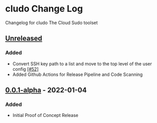 # cludo Change Log

Changelog for cludo The Cloud Sudo toolset

## [Unreleased]
### Added
- Convert SSH key path to a list and move to the top level of the user config [[#52]](https://github.com/superorbital/cludo/issues/52)
- Added Github Actions for Release Pipeline and Code Scanning

## [0.0.1-alpha] - 2022-01-04
### Added
- Initial Proof of Concept Release

[Unreleased]: https://github.com/coditory/changelog-parser-action/compare/v0.0.1-alpha...HEAD
[0.0.1-alpha]: https://github.com/coditory/changelog-parser-action/releases/tag/v0.0.1-alpha
